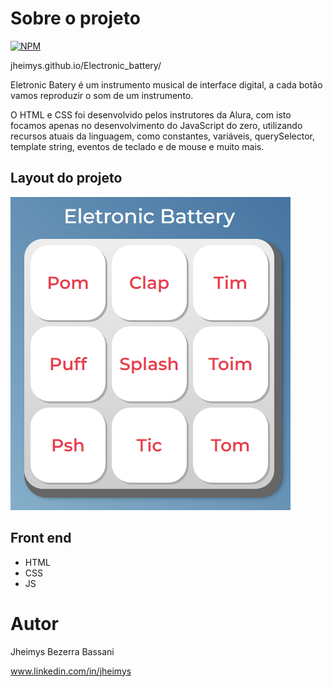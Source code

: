 # Sobre o projeto

[![NPM](https://img.shields.io/npm/l/react)](https://github.com/Jheimys/Electronic_battery/blob/master/LICENCE) 


jheimys.github.io/Electronic_battery/

Eletronic Batery é um instrumento musical de interface digital, a cada botão vamos reproduzir o som de um instrumento.

O HTML e CSS foi desenvolvido pelos instrutores da Alura, com isto focamos apenas no desenvolvimento do JavaScript do zero, utilizando recursos atuais da linguagem, como constantes, variáveis, querySelector, template string, eventos de teclado e de mouse e muito mais.

## Layout do projeto

![prof](https://github.com/Jheimys/assets/blob/master/EletronicBattery.png) 


## Front end

- HTML
- CSS
- JS 

# Autor

Jheimys Bezerra Bassani

www.linkedin.com/in/jheimys

